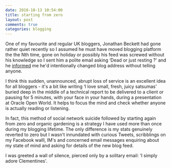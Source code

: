 ```yaml
---
date: 2010-10-13 10:54:00
title: starting from zero
layout: post
comments: true
categories: blogging
---
```

One of my favourite and regular UK bloggers, Jonathan Beckett had gone
rather quiet recently so I assumed he must have moved blogging platform
the the Nth time, gone on holiday or possibly his feed was screwed
without his knowledge so I sent him a polite email asking ‘Dead or just
resting ?' and he [informed][] me he'd intentionally changed blog
address without telling anyone.

I think this sudden, unannounced, abrupt loss of service is an excellent
idea for all bloggers - it's a bit like writing ‘I love small, fresh,
juicy satsumas' buried deep in the middle of a technical report to be
delivered to a client or pausing for 5 minutes, with your face in your
hands, during a presentation at Oracle Open World. It helps to focus the
mind and check whether anyone is actually reading or listening.

In fact, this method of social network suicide followed by starting
again from zero and organic gardening is a strategy I have used more
than once during my blogging lifetime. The only difference is my stats
genuinely reverted to zero but I wasn't innundated with curious Tweets,
scribblings on my Facebook walll, IM's and concerned email messages
enquiring about my state of mind and asking for details of the new blog
feed.

I was greeted a wall of silence, pierced only by a solitary email: ‘I
simply adore Clementines'.

[informed]: http://jonbeckett.wordpress.com/2010/10/12/mediocrity-rules/
